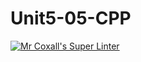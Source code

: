 # Unit5-05-CPP
[![Mr Coxall's Super Linter](https://github.com/ICS3U-Programming-TamerZ/Unit5-05-CPP/workflows/Mr%20Coxall's%20Super%20Linter/badge.svg)](https://github.com/ICS3U-Programming-TamerZ/Unit5-05-CPP/actions/)
